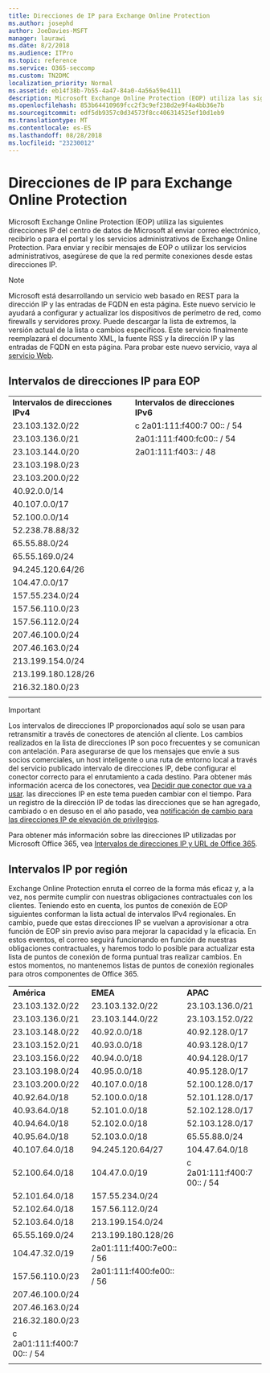 ```yaml
---
title: Direcciones de IP para Exchange Online Protection
ms.author: josephd
author: JoeDavies-MSFT
manager: laurawi
ms.date: 8/2/2018
ms.audience: ITPro
ms.topic: reference
ms.service: O365-seccomp
ms.custom: TN2DMC
localization_priority: Normal
ms.assetid: eb14f38b-7b55-4a47-84a0-4a56a59e4111
description: Microsoft Exchange Online Protection (EOP) utiliza las siguientes direcciones IP del centro de datos de Microsoft al enviar correo electrónico, recibirlo o para el portal y los servicios administrativos de Exchange Online Protection. Para enviar y recibir mensajes de EOP o utilizar los servicios administrativos, asegúrese de que la red permite conexiones desde estas direcciones IP.
ms.openlocfilehash: 853b64410969fcc2f3c9ef238d2e9f4a4bb36e7b
ms.sourcegitcommit: edf5db9357c0d34573f8cc406314525ef10d1eb9
ms.translationtype: MT
ms.contentlocale: es-ES
ms.lasthandoff: 08/28/2018
ms.locfileid: "23230012"
---
```

# <a name="exchange-online-protection-ip-addresses"></a>Direcciones de IP para Exchange Online Protection

Microsoft Exchange Online Protection (EOP) utiliza las siguientes direcciones IP del centro de datos de Microsoft al enviar correo electrónico, recibirlo o para el portal y los servicios administrativos de Exchange Online Protection. Para enviar y recibir mensajes de EOP o utilizar los servicios administrativos, asegúrese de que la red permite conexiones desde estas direcciones IP.
 
> [!NOTE]
> Microsoft está desarrollando un servicio web basado en REST para la dirección IP y las entradas de FQDN en esta página. Este nuevo servicio le ayudará a configurar y actualizar los dispositivos de perímetro de red, como firewalls y servidores proxy. Puede descargar la lista de extremos, la versión actual de la lista o cambios específicos. Este servicio finalmente reemplazará el documento XML, la fuente RSS y la dirección IP y las entradas de FQDN en esta página. Para probar este nuevo servicio, vaya al [servicio Web](https://support.office.com/article/managing-office-365-endpoints-99cab9d4-ef59-4207-9f2b-3728eb46bf9a#webservice). 
 
## <a name="eop-ip-address-ranges"></a>Intervalos de direcciones IP para EOP

||||
|:-----|:-----|:-----|
|**Intervalos de direcciones IPv4** <br/> |**Intervalos de direcciones IPv6** <br/> |
| 23.103.132.0/22 | c 2a01:111:f400:7 00:: / 54 |
| 23.103.136.0/21 | 2a01:111:f400:fc00:: / 54 |
| 23.103.144.0/20 | 2a01:111:f403:: / 48 |
| 23.103.198.0/23 |  |
| 23.103.200.0/22 |  |
| 40.92.0.0/14 |  |
| 40.107.0.0/17 |  |
| 52.100.0.0/14 |  |
| 52.238.78.88/32 |  |
| 65.55.88.0/24 |  |
| 65.55.169.0/24 |  |
| 94.245.120.64/26 |  |
| 104.47.0.0/17 |  |
| 157.55.234.0/24 |  |
| 157.56.110.0/23 |  |
| 157.56.112.0/24 |  |
| 207.46.100.0/24 |  |
| 207.46.163.0/24 |  |
| 213.199.154.0/24 |  |
| 213.199.180.128/26 |  |
| 216.32.180.0/23 |  |
||||
 
> [!IMPORTANT]
> Los intervalos de direcciones IP proporcionados aquí solo se usan para retransmitir a través de conectores de atención al cliente. Los cambios realizados en la lista de direcciones IP son poco frecuentes y se comunican con antelación. Para asegurarse de que los mensajes que envíe a sus socios comerciales, un host inteligente o una ruta de entorno local a través del servicio publicado intervalo de direcciones IP, debe configurar el conector correcto para el enrutamiento a cada destino. Para obtener más información acerca de los conectores, vea [Decidir que conector que va a usar](https://docs.microsoft.com/exchange/mail-flow-best-practices/use-connectors-to-configure-mail-flow/set-up-connectors-to-route-mail). las direcciones IP en este tema pueden cambiar con el tiempo. Para un registro de la dirección IP de todas las direcciones que se han agregado, cambiado o en desuso en el año pasado, vea [notificación de cambio para las direcciones IP de elevación de privilegios](change-notification-for-eop-ip-addresses.md). 
 
Para obtener más información sobre las direcciones IP utilizadas por Microsoft Office 365, vea [Intervalos de direcciones IP y URL de Office 365](https://go.microsoft.com/fwlink/p/?LinkId=324165).
 
## <a name="ip-ranges-by-region"></a>Intervalos IP por región

Exchange Online Protection enruta el correo de la forma más eficaz y, a la vez, nos permite cumplir con nuestras obligaciones contractuales con los clientes. Teniendo esto en cuenta, los puntos de conexión de EOP siguientes conforman la lista actual de intervalos IPv4 regionales. En cambio, puede que estas direcciones IP se vuelvan a aprovisionar a otra función de EOP sin previo aviso para mejorar la capacidad y la eficacia. En estos eventos, el correo seguirá funcionando en función de nuestras obligaciones contractuales, y haremos todo lo posible para actualizar esta lista de puntos de conexión de forma puntual tras realizar cambios. En estos momentos, no mantenemos listas de puntos de conexión regionales para otros componentes de Office 365.
 
||||
|:-----|:-----|:-----|
|**América** <br/> |**EMEA** <br/> |**APAC** <br/> |
| 23.103.132.0/22 | 23.103.132.0/22 |23.103.136.0/21 |
| 23.103.136.0/21 | 23.103.144.0/22 |23.103.152.0/22 |
| 23.103.148.0/22 | 40.92.0.0/18 |40.92.128.0/17 |
| 23.103.152.0/21 | 40.93.0.0/18 |40.93.128.0/17 |
| 23.103.156.0/22 | 40.94.0.0/18 |40.94.128.0/17 |
| 23.103.198.0/24 | 40.95.0.0/18 |40.95.128.0/17 |
| 23.103.200.0/22 | 40.107.0.0/18 |52.100.128.0/17 |
| 40.92.64.0/18 | 52.100.0.0/18 |52.101.128.0/17 |
| 40.93.64.0/18 | 52.101.0.0/18 |52.102.128.0/17 |
| 40.94.64.0/18 | 52.102.0.0/18 |52.103.128.0/17 |
| 40.95.64.0/18 | 52.103.0.0/18 |65.55.88.0/24 |
| 40.107.64.0/18 | 94.245.120.64/27 |104.47.64.0/18 |
| 52.100.64.0/18 | 104.47.0.0/19 |c 2a01:111:f400:7 00:: / 54 |
| 52.101.64.0/18 | 157.55.234.0/24 |  |
| 52.102.64.0/18 | 157.56.112.0/24 | |
| 52.103.64.0/18 | 213.199.154.0/24 | |
| 65.55.169.0/24 | 213.199.180.128/26 | |
| 104.47.32.0/19 | 2a01:111:f400:7e00:: / 56 | |
| 157.56.110.0/23 | 2a01:111:f400:fe00:: / 56 | |
| 207.46.100.0/24 |  | |
| 207.46.163.0/24 |  | |
| 216.32.180.0/23 |  | |
| c 2a01:111:f400:7 00:: / 54 |  | |
||||

